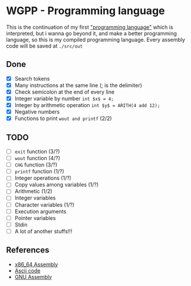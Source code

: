 # WGPP - Programming language

This is the continuation of my first ["programming language"](https://github.com/jdpmm/wgdi) which is interpreted, but i wanna go beyond it, and make a better programming language, so this is my compiled programming language.
Every assembly code will be saved at `./src/out`

## Done
- [x] Search tokens
- [x] Many instructions at the same line (; is the delimiter)
- [x] Check semicolon at the end of every line
- [x] Integer variable by number `int $x$ = 4;`
- [x] Integer by arithmetic operation `int $y$ = ARITH(4 add 12);`
- [x] Negative numbers
- [x] Functions to print `wout and printf` (2/2)

## TODO
- [ ] `exit` function (3/?)
- [ ] `wout` function (4/?)
- [ ] `CHG` function (3/?)
- [ ] `printf` function (1/?)
- [ ] Integer operations (1/?)
- [ ] Copy values among variables (1/?)
- [ ] Arithmetic (1/2)
- [ ] Integer variables
- [ ] Character variables (1/?)
- [ ] Execution arguments
- [ ] Pointer variables
- [ ] Stdin
- [ ] A lot of another stuffs!!!

## References

* [x86_64 Assembly](https://en.wikipedia.org/wiki/X86_assembly_language)
* [Ascii code](https://elcodigoascii.com.ar/)
* [GNU Assembly](https://es.wikipedia.org/wiki/GNU_Assembler)
